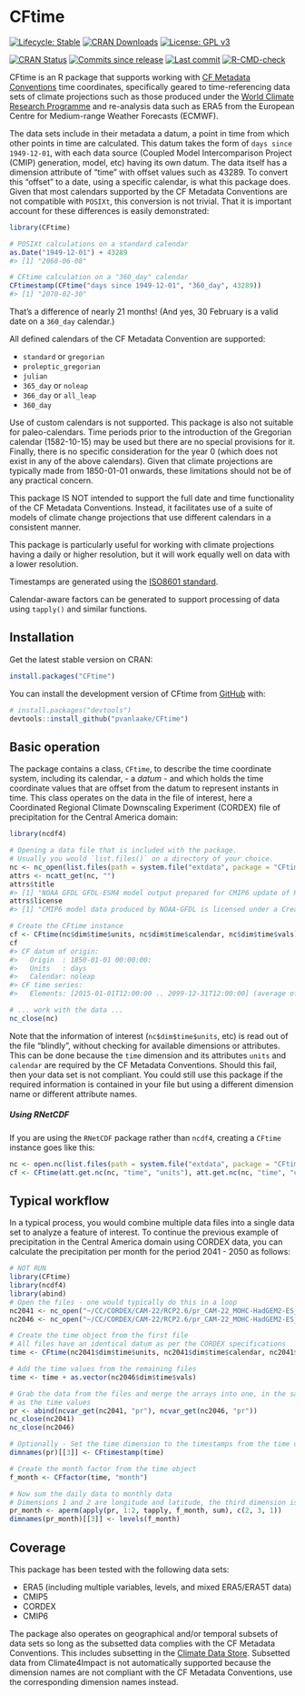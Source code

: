 
<!-- README.md is generated from README.Rmd. Please edit that file -->

# CFtime

<!-- badges: start -->

[![Lifecycle:
Stable](https://img.shields.io/badge/Lifecycle-Stable-green.svg)](https://lifecycle.r-lib.org/articles/stages.html)
[![CRAN
Downloads](https://cranlogs.r-pkg.org/badges/grand-total/CFtime)](https://cran.r-project.org/package=CFtime)
[![License: GPL
v3](https://img.shields.io/badge/License-MIT-blue.svg)](https://mit-license.org)

[![CRAN
Status](https://www.r-pkg.org/badges/version/CFtime)](https://cran.r-project.org/package=CFtime)
[![Commits since
release](https://img.shields.io/github/commits-since/pvanlaake/CFtime/latest.svg?color=green)](https://GitHub.com/pvanlaake/CFtime/commit/master/)
[![Last
commit](https://img.shields.io/github/last-commit/pvanlaake/CFtime)](https://github.com/pvanlaake/CFtime/commits/master)
[![R-CMD-check](https://github.com/pvanlaake/CFtime/actions/workflows/R-CMD-check.yaml/badge.svg)](https://github.com/pvanlaake/CFtime/actions/workflows/R-CMD-check.yaml)

<!-- badges: end -->

CFtime is an R package that supports working with [CF Metadata
Conventions](http://cfconventions.org) time coordinates, specifically
geared to time-referencing data sets of climate projections such as
those produced under the [World Climate Research
Programme](https://www.wcrp-climate.org) and re-analysis data such as
ERA5 from the European Centre for Medium-range Weather Forecasts
(ECMWF).

The data sets include in their metadata a datum, a point in time from
which other points in time are calculated. This datum takes the form of
`days since 1949-12-01`, with each data source (Coupled Model
Intercomparison Project (CMIP) generation, model, etc) having its own
datum. The data itself has a dimension attribute of “time” with offset
values such as 43289. To convert this “offset” to a date, using a
specific calendar, is what this package does. Given that most calendars
supported by the CF Metadata Conventions are not compatible with
`POSIXt`, this conversion is not trivial. That it is important account
for these differences is easily demonstrated:

``` r
library(CFtime)

# POSIXt calculations on a standard calendar
as.Date("1949-12-01") + 43289
#> [1] "2068-06-08"

# CFtime calculation on a "360_day" calendar
CFtimestamp(CFtime("days since 1949-12-01", "360_day", 43289))
#> [1] "2070-02-30"
```

That’s a difference of nearly 21 months! (And yes, 30 February is a
valid date on a `360_day` calendar.)

All defined calendars of the CF Metadata Convention are supported:

- `standard` or `gregorian`
- `proleptic_gregorian`
- `julian`
- `365_day` or `noleap`
- `366_day` or `all_leap`
- `360_day`

Use of custom calendars is not supported. This package is also not
suitable for paleo-calendars. Time periods prior to the introduction of
the Gregorian calendar (1582-10-15) may be used but there are no special
provisions for it. Finally, there is no specific consideration for the
year 0 (which does not exist in any of the above calendars). Given that
climate projections are typically made from 1850-01-01 onwards, these
limitations should not be of any practical concern.

This package IS NOT intended to support the full date and time
functionality of the CF Metadata Conventions. Instead, it facilitates
use of a suite of models of climate change projections that use
different calendars in a consistent manner.

This package is particularly useful for working with climate projections
having a daily or higher resolution, but it will work equally well on
data with a lower resolution.

Timestamps are generated using the [ISO8601
standard](https://en.wikipedia.org/wiki/ISO_8601).

Calendar-aware factors can be generated to support processing of data
using `tapply()` and similar functions.

## Installation

Get the latest stable version on CRAN:

``` r
install.packages("CFtime")
```

You can install the development version of CFtime from
[GitHub](https://github.com/) with:

``` r
# install.packages("devtools")
devtools::install_github("pvanlaake/CFtime")
```

## Basic operation

The package contains a class, `CFtime`, to describe the time coordinate
system, including its calendar, - a *datum* - and which holds the time
coordinate values that are offset from the datum to represent instants
in time. This class operates on the data in the file of interest, here a
Coordinated Regional Climate Downscaling Experiment (CORDEX) file of
precipitation for the Central America domain:

``` r
library(ncdf4)

# Opening a data file that is included with the package.
# Usually you would `list.files()` on a directory of your choice.
nc <- nc_open(list.files(path = system.file("extdata", package = "CFtime"), full.names = TRUE)[1])
attrs <- ncatt_get(nc, "")
attrs$title
#> [1] "NOAA GFDL GFDL-ESM4 model output prepared for CMIP6 update of RCP4.5 based on SSP2"
attrs$license
#> [1] "CMIP6 model data produced by NOAA-GFDL is licensed under a Creative Commons Attribution-ShareAlike 4.0 International License (https://creativecommons.org/licenses/). Consult https://pcmdi.llnl.gov/CMIP6/TermsOfUse for terms of use governing CMIP6 output, including citation requirements and proper acknowledgment. Further information about this data, including some limitations, can be found via the further_info_url (recorded as a global attribute in this file). The data producers and data providers make no warranty, either express or implied, including, but not limited to, warranties of merchantability and fitness for a particular purpose. All liabilities arising from the supply of the information (including any liability arising in negligence) are excluded to the fullest extent permitted by law."

# Create the CFtime instance
cf <- CFtime(nc$dim$time$units, nc$dim$time$calendar, nc$dim$time$vals)
cf
#> CF datum of origin:
#>   Origin  : 1850-01-01 00:00:00:
#>   Units   : days
#>   Calendar: noleap
#> CF time series:
#>   Elements: [2015-01-01T12:00:00 .. 2099-12-31T12:00:00] (average of 1.000000 days between 31025 elements)

# ... work with the data ...
nc_close(nc)
```

Note that the information of interest (`nc$dim$time$units`, etc) is read
out of the file “blindly”, without checking for available dimensions or
attributes. This can be done because the `time` dimension and its
attributes `units` and `calendar` are required by the CF Metadata
Conventions. Should this fail, then your data set is not compliant. You
could still use this package if the required information is contained in
your file but using a different dimension name or different attribute
names.

##### Using RNetCDF

If you are using the `RNetCDF` package rather than `ncdf4`, creating a
`CFtime` instance goes like this:

``` r
nc <- open.nc(list.files(path = system.file("extdata", package = "CFtime"), full.names = TRUE)[1])
cf <- CFtime(att.get.nc(nc, "time", "units"), att.get.nc(nc, "time", "calendar"), var.get.nc(nc, "time"))
```

## Typical workflow

In a typical process, you would combine multiple data files into a
single data set to analyze a feature of interest. To continue the
previous example of precipitation in the Central America domain using
CORDEX data, you can calculate the precipitation per month for the
period 2041 - 2050 as follows:

``` r
# NOT RUN
library(CFtime)
library(ncdf4)
library(abind)
# Open the files - one would typically do this in a loop
nc2041 <- nc_open("~/CC/CORDEX/CAM-22/RCP2.6/pr_CAM-22_MOHC-HadGEM2-ES_rcp26_r1i1p1_GERICS-REMO2015_v1_day_20410101-20451230.nc")
nc2046 <- nc_open("~/CC/CORDEX/CAM-22/RCP2.6/pr_CAM-22_MOHC-HadGEM2-ES_rcp26_r1i1p1_GERICS-REMO2015_v1_day_20460101-20501230.nc")

# Create the time object from the first file
# All files have an identical datum as per the CORDEX specifications
time <- CFtime(nc2041$dim$time$units, nc2041$dim$time$calendar, nc2041$dim$time$vals)

# Add the time values from the remaining files
time <- time + as.vector(nc2046$dim$time$vals)

# Grab the data from the files and merge the arrays into one, in the same order
# as the time values
pr <- abind(ncvar_get(nc2041, "pr"), ncvar_get(nc2046, "pr"))
nc_close(nc2041)
nc_close(nc2046)

# Optionally - Set the time dimension to the timestamps from the time object
dimnames(pr)[[3]] <- CFtimestamp(time)

# Create the month factor from the time object
f_month <- CFfactor(time, "month")

# Now sum the daily data to monthly data
# Dimensions 1 and 2 are longitude and latitude, the third dimension is time
pr_month <- aperm(apply(pr, 1:2, tapply, f_month, sum), c(2, 3, 1))
dimnames(pr_month)[[3]] <- levels(f_month)
```

## Coverage

This package has been tested with the following data sets:

- ERA5 (including multiple variables, levels, and mixed ERA5/ERA5T data)
- CMIP5
- CORDEX
- CMIP6

The package also operates on geographical and/or temporal subsets of
data sets so long as the subsetted data complies with the CF Metadata
Conventions. This includes subsetting in the [Climate Data
Store](https://cds.climate.copernicus.eu/#!/home). Subsetted data from
Climate4Impact is not automatically supported because the dimension
names are not compliant with the CF Metadata Conventions, use the
corresponding dimension names instead.
